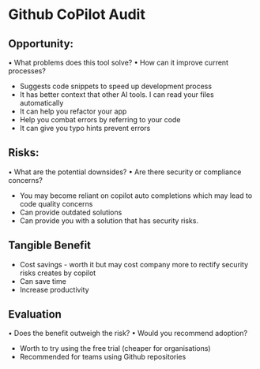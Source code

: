 # Github CoPilot Audit

## Opportunity:

• What problems does this tool solve?
• How can it improve current processes?

- Suggests code snippets to speed up development process
- It has better context that other AI tools. I can read your files automatically
- It can help you refactor your app
- Help you combat errors by referring to your code
- It can give you typo hints prevent errors

## Risks:

• What are the potential downsides?
• Are there security or compliance concerns?

- You may become reliant on copilot auto completions which may lead to code quality concerns
- Can provide outdated solutions
- Can provide you with a solution that has security risks.

## Tangible Benefit

- Cost savings - worth it but may cost company more to rectify security risks creates by copilot
- Can save time
- Increase productivity

## Evaluation

• Does the benefit outweigh the risk?
• Would you recommend adoption?

- Worth to try using the free trial (cheaper for organisations)
- Recommended for teams using Github repositories
